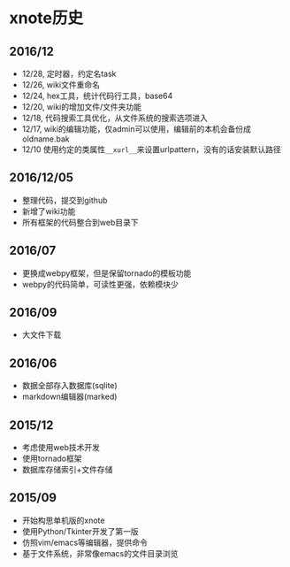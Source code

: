 # xnote历史

## 2016/12

- 12/28, 定时器，约定名task
- 12/26, wiki文件重命名
- 12/24, hex工具，统计代码行工具，base64
- 12/20, wiki的增加文件/文件夹功能
- 12/18, 代码搜索工具优化，从文件系统的搜索选项进入
- 12/17, wiki的编辑功能，仅admin可以使用，编辑前的本机会备份成oldname.bak
- 12/10 使用约定的类属性```__xurl__```来设置urlpattern，没有的话安装默认路径

## 2016/12/05

- 整理代码，提交到github
- 新增了wiki功能
- 所有框架的代码整合到web目录下


## 2016/07
- 更换成webpy框架，但是保留tornado的模板功能
- webpy的代码简单，可读性更强，依赖模块少

## 2016/09

- 大文件下载

## 2016/06

- 数据全部存入数据库(sqlite)
- markdown编辑器(marked)

## 2015/12

- 考虑使用web技术开发
- 使用tornado框架
- 数据库存储索引+文件存储

## 2015/09

- 开始构思单机版的xnote
- 使用Python/Tkinter开发了第一版
- 仿照vim/emacs等编辑器，提供命令
- 基于文件系统，非常像emacs的文件目录浏览